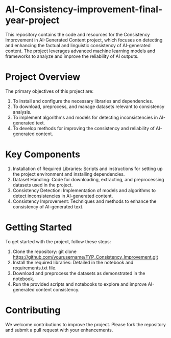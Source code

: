 # AI-Consistency-improvement-final-year-project
This repository contains the code and resources for the Consistency Improvement in AI-Generated Content project, which focuses on detecting and enhancing the factual and linguistic consistency of AI-generated content. The project leverages advanced machine learning models and frameworks to analyze and improve the reliability of AI outputs.

# Project Overview
The primary objectives of this project are:

1. To install and configure the necessary libraries and dependencies.
2. To download, preprocess, and manage datasets relevant to consistency analysis.
3. To implement algorithms and models for detecting inconsistencies in AI-generated text.
4. To develop methods for improving the consistency and reliability of AI-generated content.

# Key Components

1. Installation of Required Libraries: Scripts and instructions for setting up the project environment and installing dependencies.
2. Dataset Handling: Code for downloading, extracting, and preprocessing datasets used in the project.
3. Consistency Detection: Implementation of models and algorithms to detect inconsistencies in AI-generated content.
4. Consistency Improvement: Techniques and methods to enhance the consistency of AI-generated text.

# Getting Started
To get started with the project, follow these steps:

1. Clone the repository: git clone https://github.com/yourusername/FYP_Consistency_Improvement.git
2. Install the required libraries: Detailed in the notebook and requirements.txt file.
3. Download and preprocess the datasets as demonstrated in the notebook.
4. Run the provided scripts and notebooks to explore and improve AI-generated content consistency.

# Contributing
We welcome contributions to improve the project. Please fork the repository and submit a pull request with your enhancements.
